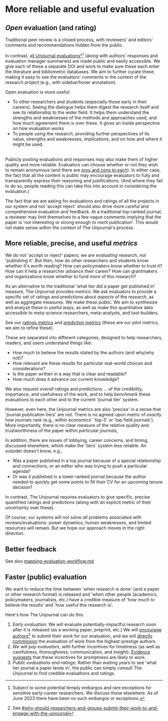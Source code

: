 # More reliable and useful evaluation

## _Open_ evaluation (and rating)

Traditional peer review is a closed process, with reviewers' and editors' comments and recommendations hidden from the public.

In contrast, a[ll Unjournal evaluations\*](#user-content-fn-1)[^1] (along with authors' responses and evaluation manager summaries) are made public and easily accessible. We give each of these a separate DOI and work to make sure these each enter the literature and bibliometric databases. We aim to further curate these, making it easy to see the evaluators' comments in the context of the research project (e.g., with sidebar/hover annotation).

Open evaluation is more useful:

* To other researchers and students (especially those early in their careers). Seeing the dialogue helps them digest the research itself and see its relationship to the wider field. It helps them understand the strengths and weaknesses of the methods and approaches used, and how much agreement there is over these. It gives an inside perspective on how evaluation works
* To people _using_ the research, providing further perspectives of its value, strengths and weaknesses, implications, and on how and where it might be used.

\
Publicly posting evaluations and responses may also make them of higher quality and more reliable. Evaluators can choose whether or not they wish to remain anonymous (and there are [pros and cons to each](broken-reference/)). In either case, the fact that all the content is _public_ may encourage evaluators to fully and transparently express their reasoning and justifications. (And where they fail to do so, people reading this can take this into account in considering the evaluation.)

The fact that we are asking for evaluations and ratings of all the projects in our system and not 'accept reject' should also drive more careful and comprehensive evaluation and feedback. At a traditional top-ranked journal, a reviewer may limit themselves to a few vague comments implying that the paper is 'not interesting or strong enough to merit publication'. This would not make sense within the context of The Unjournal's process.

## More reliable, precise, and useful _metrics_

We do not 'accept or reject' papers; we are _evaluating_ research, not 'publishing it'. But then, how do other researchers and students know whether it's worth reading? How can policymakers know whether to trust it? How can it help a researcher advance their career? How can grantmakers and organizations know whether to fund more of this research?

As an alternative to the traditional 'what tier did a paper get published in' measure, The Unjournal provides _metrics:_ We ask evaluators to provide a specific set of ratings and predictions about _aspects_ of the research, as well as aggregate measures. We make these public. We aim to synthesize and analyze these in useful ways, as well as make this quantitative data accessible to meta-science researchers, meta-analysts, and tool-builders.

See our [ratings metrics](../../policies-projects-evaluation-workflow/evaluation/guidelines-for-evaluators/#metrics-overall-assessment-categories) and [prediction metrics](../../policies-projects-evaluation-workflow/evaluation/guidelines-for-evaluators/#journal-prediction-metrics) (these are our pilot metrics, we aim to refine these).

These are separated into different categories, designed to help researchers, readers, and users understand things like:

* How much to believe the results stated by the authors (and why/why not)?
* How relevant are these results for particular real-world choices and considerations?
* Is the paper written in a way that is clear and readable?
* How much does it advance our current knowledge?

We also request _overall_ ratings and predictions ... of the credibility, importance, and usefulness of the work, and to help _benchmark_ these evaluations to each other and to the current 'journal tier' system.

However, even here, the Unjournal metrics are also 'precise' in a sense that 'journal publication tiers' are not. There is no agreed-upon metric of _exactly_ how journals rank (e.g., within economics' 'top-5' or 'top field journals'). More importantly, there is no clear measure of the relative quality and trustworthiness of the paper _within particular journals,_

In addition, there are issues of lobbying, career concerns, and timing, discussed elsewhere, which make the 'tiers' system less reliable. An outsider doesn't know, e.g.,

* Was a paper published in a top journal because of a special relationship and connections, or an editor who was trying to push a particular agenda?
* Or was it published in a lower-ranked journal because the author needed to quickly get some points to fill their CV for an upcoming tenure decision?

In contrast, The Unjournal requires evaluators to give specific, precise quantified ratings and predictions (along with an explicit metric of their uncertainty over these).

Of course, our systems will not solve _all_ problems associated with reviews/evaluations: power dynamics, human weaknesses, and limited resources will remain. But we hope our approach moves in the right direction.

## Better feedback

See also [mapping-evaluation-workflow.md](../../our-policies-evaluation-and-workflow/mapping-evaluation-workflow.md "mention")

## Faster (public) evaluation

We want to reduce the time between 'when research is done' (and a paper or other research format) is released and 'when other people (academics, policymakers, journalists, etc.) have a credible measure of 'how much to believe the results' and 'how useful this research is'.

Here's how The Unjournal can do this.

1. _Early evaluation:_ We will evaluate potentially-impactful research soon after it is released (as a working paper, preprint, etc.) We will [encourage authors](#user-content-fn-2)[^2] to submit their work for our evaluation, and we will [directly commission](../../policies-projects-evaluation-workflow/considering-projects/direct-evaluation-track.md) the evaluation of work from the highest-prestige authors.
2. _We will pay evaluators_, with further incentives for timeliness (as well as carefulness, thoroughness, communication, and insight). [Evidence suggests](https://www.aeaweb.org/articles?id=10.1257/jep.28.3.169) that these incentives for promptness are likely to work.
3. _Public evaluations and ratings_: Rather than waiting years to see 'what tier journal a paper lands in', the public can simply consult The Unjournal to find credible evaluations and ratings.



[^1]: Subject to some potential temply embargos and rare exceptions for sensitive early-career researchers. We discuss these elsewhere. As of June 2023 there have been no such embargos or exceptions.

[^2]: See [#why-should-researchers-and-groups-submit-their-work-to-and-engage-with-the-unjournal](../../faq-interaction/for-researchers-authors.md#why-should-researchers-and-groups-submit-their-work-to-and-engage-with-the-unjournal "mention")
